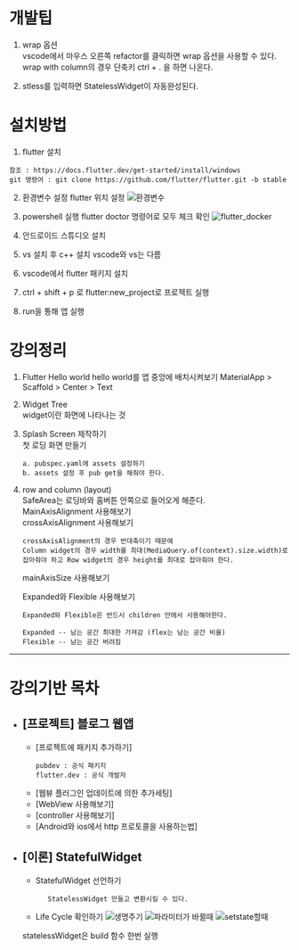 # 개발팁

1. wrap 옵션  
   vscode에서 마우스 오른쪽 refactor를 클릭하면 wrap 옵션을 사용할 수 있다.  
   wrap with column의 경우 단축키 ctrl + . 을 하면 나온다.

2. stless를 입력하면 StatelessWidget이 자동완성된다.

# 설치방법

1. flutter 설치

```
참조 : https://docs.flutter.dev/get-started/install/windows
git 명령어 : git clone https://github.com/flutter/flutter.git -b stable
```

2. 환경변수 설정
   flutter 위치 설정
   ![환경변수](https://user-images.githubusercontent.com/23464811/210232033-e08d82b5-05ec-4201-9b4e-9d947bcf13e8.png)

3. powershell 실행
   flutter doctor 명령어로 모두 체크 확인
   ![flutter_docker](https://user-images.githubusercontent.com/23464811/210232386-b1d59461-fb33-41a8-bb00-8ef3a93a7abe.png)

4. 안드로이드 스튜디오 설치

5. vs 설치 후 c++ 설치
   vscode와 vs는 다름

6. vscode에서 flutter 패키지 설치

7. ctrl + shift + p 로 flutter:new_project로 프로젝트 실행

8. run을 통해 앱 실행

# 강의정리

1. Flutter Hello world
   hello world를 앱 중앙에 배치시켜보기
   MaterialApp > Scaffold > Center > Text

2. Widget Tree  
   widget이란 화면에 나타나는 것

3. Splash Screen 제작하기  
   첫 로딩 화면 만들기

    ```
    a. pubspec.yaml에 assets 설정하기
    b. assets 설정 후 pub get을 해줘야 한다.
    ```

4. row and column (layout)  
   SafeArea는 로딩바와 홈버튼 안쪽으로 들어오게 해준다.  
   MainAxisAlignment 사용해보기  
   crossAxisAlignment 사용해보기

    ```
    crossAxisAlignment의 경우 반대축이기 때문에
    Column widget의 경우 width를 최대(MediaQuery.of(context).size.width)로 잡아줘야 하고 Row widget의 경우 height를 최대로 잡아줘야 한다.
    ```

    mainAxisSize 사용해보기

    Expanded와 Flexible 사용해보기

    ```
    Expanded와 Flexible은 반드시 children 안에서 사용해야한다.

    Expanded -- 남는 공간 최대한 가져감 (flex는 남는 공간 비율)
    Flexible -- 남는 공간 버려짐
    ```

---

# 강의기반 목차

-   ## [프로젝트] 블로그 웹앱

    -   [프로젝트에 패키지 추가하기]
        ```
        pubdev : 공식 패키지
        flutter.dev : 공식 개발자
        ```
    -   [웹뷰 플러그인 업데이트에 의한 추가세팅]
    -   [WebView 사용해보기]
    -   [controller 사용해보기]
    -   [Android와 ios에서 http 프로토콜을 사용하는법]

-   ## [이론] StatefulWidget

    -   StatefulWidget 선언하기
        ```stful 자동완성
           StatelessWidget 만들고 변환시킬 수 있다.
        ```
    -   Life Cycle 확인하기
        ![생명주기](https://user-images.githubusercontent.com/23464811/211132656-c37c1271-da10-4f27-ba48-4e599fb7c274.JPG)
        ![파라미터가 바뀔때](https://user-images.githubusercontent.com/23464811/211132663-fa485f19-53c8-45b2-be68-1c860b55f5f9.JPG)
        ![setstate할때](https://user-images.githubusercontent.com/23464811/211132668-2a86c776-e302-42f8-8062-e33d9f0b847f.JPG)

    statelessWidget은 build 함수 한번 실행
